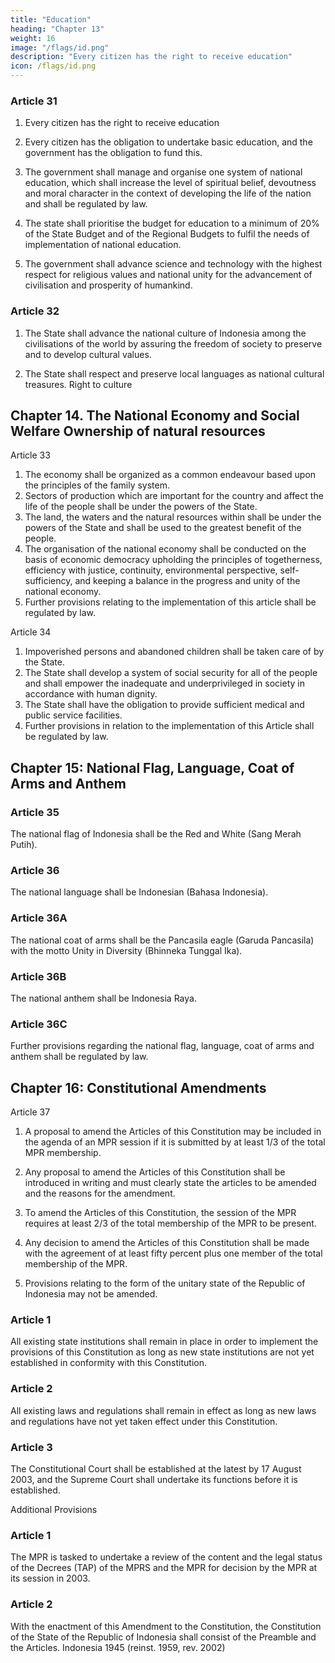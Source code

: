 ```yaml
---
title: "Education"
heading: "Chapter 13"
weight: 16
image: "/flags/id.png"
description: "Every citizen has the right to receive education"
icon: /flags/id.png
---
```



### Article 31

1. Every citizen has the right to receive education

2. Every citizen has the obligation to undertake basic education, and the government has the obligation to fund this.

3. The government shall manage and organise one system of national education, which shall increase the level of spiritual belief, devoutness and moral character in the context of developing the life of the nation and shall be regulated by law.

4. The state shall prioritise the budget for education to a minimum of 20% of the State Budget and of the Regional Budgets to fulfil the needs of implementation of national education.

5. The government shall advance science and technology with the highest respect for religious values and national unity for the advancement of civilisation and prosperity of humankind.

<!-- Free education
Compulsory education
Free education
Reference to science
Protection of language use
 -->

### Article 32

1. The State shall advance the national culture of Indonesia among the civilisations of the world by assuring the freedom of society to preserve and to develop cultural values.

2. The State shall respect and preserve local languages as national cultural treasures.
Right to culture


## Chapter 14. The National Economy and Social Welfare Ownership of natural resources

Article 33
1. The economy shall be organized as a common endeavour based upon the
principles of the family system.
2. Sectors of production which are important for the country and affect the life of
the people shall be under the powers of the State.
3. The land, the waters and the natural resources within shall be under the powers
of the State and shall be used to the greatest benefit of the people.
4. The organisation of the national economy shall be conducted on the basis of
economic democracy upholding the principles of togetherness, efficiency with
justice, continuity, environmental perspective, self-sufficiency, and keeping a
balance in the progress and unity of the national economy.
5. Further provisions relating to the implementation of this article shall be regulated
by law.

Article 34

1. Impoverished persons and abandoned children shall be taken care of by the State.
2. The State shall develop a system of social security for all of the people and shall empower the inadequate and underprivileged in society in accordance with human dignity.
3. The State shall have the obligation to provide sufficient medical and public service facilities.
4. Further provisions in relation to the implementation of this Article shall be regulated by law.
<!-- State support for children
Human dignity -->


## Chapter 15: National Flag, Language, Coat of Arms and Anthem

###  Article 35

The national flag of Indonesia shall be the Red and White (Sang Merah Putih). 

### Article 36

The national language shall be Indonesian (Bahasa Indonesia).


### Article 36A

The national coat of arms shall be the Pancasila eagle (Garuda Pancasila) with the motto Unity in Diversity (Bhinneka Tunggal Ika).


### Article 36B

The national anthem shall be Indonesia Raya.

### Article 36C

Further provisions regarding the national flag, language, coat of arms and anthem shall be regulated by law.


## Chapter 16: Constitutional Amendments

Article 37
1. A proposal to amend the Articles of this Constitution may be included in the agenda of an MPR session if it is submitted by at least 1/3 of the total MPR membership.

2. Any proposal to amend the Articles of this Constitution shall be introduced in writing and must clearly state the articles to be amended and the reasons for the amendment.

3. To amend the Articles of this Constitution, the session of the MPR requires at
least 2/3 of the total membership of the MPR to be present. 

4. Any decision to amend the Articles of this Constitution shall be made with the agreement of at least fifty percent plus one member of the total membership of the MPR.

5. Provisions relating to the form of the unitary state of the Republic of Indonesia may not be amended.

### Article 1

All existing state institutions shall remain in place in order to implement the provisions of this Constitution as long as new state institutions are not yet established in conformity with this Constitution.

### Article 2

All existing laws and regulations shall remain in effect as long as new laws and regulations have not yet taken effect under this Constitution.

### Article 3

The Constitutional Court shall be established at the latest by 17 August 2003, and the
Supreme Court shall undertake its functions before it is established.

Additional Provisions

### Article 1

The MPR is tasked to undertake a review of the content and the legal status of the
Decrees (TAP) of the MPRS and the MPR for decision by the MPR at its session in 2003.

### Article 2

With the enactment of this Amendment to the Constitution, the Constitution of the
State of the Republic of Indonesia shall consist of the Preamble and the Articles.
Indonesia 1945 (reinst. 1959, rev. 2002)
